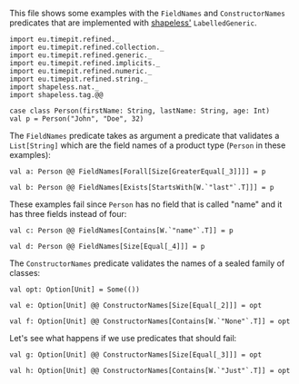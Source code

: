 This file shows some examples with the `FieldNames` and `ConstructorNames`
predicates that are implemented with [shapeless'][shapeless]
`LabelledGeneric`.

```tut:silent
import eu.timepit.refined._
import eu.timepit.refined.collection._
import eu.timepit.refined.generic._
import eu.timepit.refined.implicits._
import eu.timepit.refined.numeric._
import eu.timepit.refined.string._
import shapeless.nat._
import shapeless.tag.@@

case class Person(firstName: String, lastName: String, age: Int)
val p = Person("John", "Doe", 32)
```

The `FieldNames` predicate takes as argument a predicate that validates a
`List[String]` which are the field names of a product type (`Person` in these
examples):
```tut
val a: Person @@ FieldNames[Forall[Size[GreaterEqual[_3]]]] = p

val b: Person @@ FieldNames[Exists[StartsWith[W.`"last"`.T]]] = p
```

These examples fail since `Person` has no field that is called "name" and it
has three fields instead of four:
```tut:nofail
val c: Person @@ FieldNames[Contains[W.`"name"`.T]] = p

val d: Person @@ FieldNames[Size[Equal[_4]]] = p
```

The `ConstructorNames` predicate validates the names of a sealed family of
classes:
```tut
val opt: Option[Unit] = Some(())

val e: Option[Unit] @@ ConstructorNames[Size[Equal[_2]]] = opt

val f: Option[Unit] @@ ConstructorNames[Contains[W.`"None"`.T]] = opt
```

Let's see what happens if we use predicates that should fail:
```tut:nofail
val g: Option[Unit] @@ ConstructorNames[Size[Equal[_3]]] = opt

val h: Option[Unit] @@ ConstructorNames[Contains[W.`"Just"`.T]] = opt
```

[shapeless]: https://github.com/milessabin/shapeless
